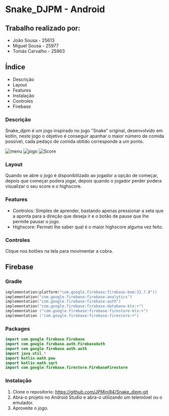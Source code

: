 # Snake_DJPM - Android
## Trabalho realizado por:
- João Sousa - 25613
- Miguel Sousa - 25977
- Tomás Carvalho - 25963
## Índice

- Descrição
- Layout
- Features
- Instalação
- Controles
- Firebase

### Descrição

Snake_djpm é um jogo inspirado no jogo "Snake" original, desenvolvido em kotlin, neste jogo o objetivo é conseguir apanhar o maior número de comida possível, cada pedaço de comida obtido corresponde a um ponto.

![menu](https://github.com/JPMini84/Snake_djpm/assets/118979969/3df2b31f-4abe-41fe-9852-62872357c0ef)
![jogo](https://github.com/JPMini84/Snake_djpm/assets/118979969/842375c2-5d9a-4e4a-96e3-0ba3e6058ff6)
![Score](https://github.com/JPMini84/Snake_djpm/assets/118979969/c56fe61a-732b-41bd-abf4-b56f618267ed)

### Layout

Quando se abre o jogo é disponibilizado ao jogador a opção de começar, depois que começar podera jogar, depois quando o jogador perder podera visualizar o seu score e o highscore.

### Features
- Controlos: Simples de aprender, bastando apenas pressionar a seta que a aponta para a direção que deseja ir e o botão de pause que lhe permite pausar o jogo.
- Highscore: Permeti lhe saber qual é o maior highscore alguma vez feito.

### Controles
Clique nos botões na tela para movimentar a cobra.

## Firebase
### Gradle
``` kt
implementation(platform("com.google.firebase:firebase-bom:32.7.0"))
implementation("com.google.firebase:firebase-analytics")
implementation("com.google.firebase:firebase-auth")
implementation("com.google.firebase:firebase-database-ktx:+")
implementation ("com.google.firebase:firebase-firestore-ktx:+")
implementation ("com.google.firebase:firebase-firestore:+")
```
### Packages
``` kt
import com.google.firebase.Firebase
import com.google.firebase.auth.FirebaseAuth
import com.google.firebase.auth.auth
import java.util.*
import kotlin.math.pow
import kotlin.math.sqrt
import com.google.firebase.firestore.FirebaseFirestore
```
### Instalação
1. Clone o repositorio:
  https://github.com/JPMini84/Snake_djpm.git
2. Abra-o projeto no Android Studio e abra-o utilizando um telemóvel ou o emulador.
3. Aproveite o jogo.
